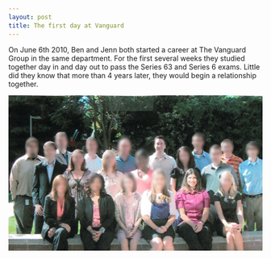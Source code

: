 ```yaml
---
layout: post
title: The first day at Vanguard
---
```


On June 6th 2010, Ben and Jenn both started a career at The Vanguard Group in the same department. For the first several weeks they studied together day in and day out to pass the Series 63 and Series 6 exams. Little did they know that more than 4 years later, they would begin a relationship together.

![Our First Day at WOrk](/assets/img/first-day-at-work.jpg)

